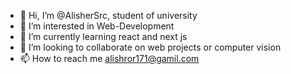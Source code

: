- 👋 Hi, I’m @AlisherSrc, student of university 
- 👀 I’m interested in Web-Development 
- 🌱 I’m currently learning react and next js
- 💞️ I’m looking to collaborate on web projects or computer vision
- 📫 How to reach me alishror171@gamil.com
